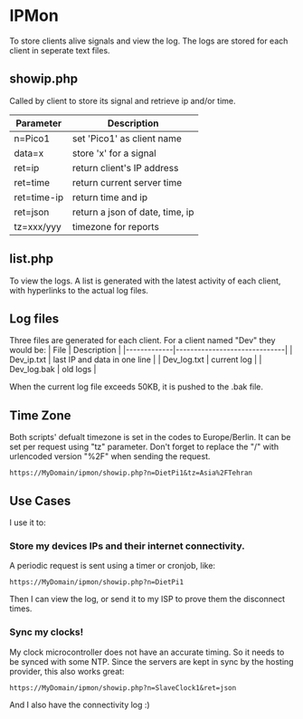# IPMon

To store clients alive signals and view the log.
The logs are stored for each client in seperate text files.

## showip.php
Called by client to store its signal and retrieve ip and/or time.

| Parameter   | Description                     |
|-------------|---------------------------------|
| n=Pico1     | set 'Pico1' as client name      |
| data=x      | store 'x' for a signal          |
| ret=ip      | return client's IP address      |
| ret=time    | return current server time      |
| ret=time-ip | return time and ip              |
| ret=json    | return a json of date, time, ip |
| tz=xxx/yyy  | timezone for reports            |

## list.php
To view the logs. A list is generated with the latest activity of each client, with hyperlinks to the actual log files.

## Log files
Three files are generated for each client. For a client named "Dev" they would be:
| File        | Description                  |
|-------------|------------------------------|
| Dev_ip.txt  | last IP and data in one line |
| Dev_log.txt | current log                  |
| Dev_log.bak | old logs                     |

When the current log file exceeds 50KB, it is pushed to the .bak file.

## Time Zone
Both scripts' defualt timezone is set in the codes to Europe/Berlin. It can be set per request using "tz" parameter. Don't forget to replace the "/" with urlencoded version "%2F" when sending the request.

    https://MyDomain/ipmon/showip.php?n=DietPi1&tz=Asia%2FTehran
    

## Use Cases
I use it to:
### Store my devices IPs and their internet connectivity.
A periodic request is sent using a timer or cronjob, like:

    https://MyDomain/ipmon/showip.php?n=DietPi1

Then I can view the log, or send it to my ISP to prove them the disconnect times.

### Sync my clocks!

My clock microcontroller does not have an accurate timing. So it needs to be synced with some NTP. Since the servers are kept in sync by the hosting provider, this also works great:

    https://MyDomain/ipmon/showip.php?n=SlaveClock1&ret=json

And I also have the connectivity log :)
